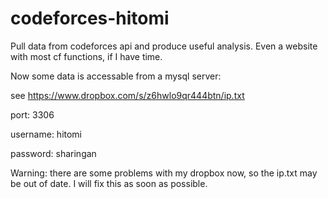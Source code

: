 codeforces-hitomi
=================

Pull data from codeforces api and produce useful analysis. Even a website with most cf functions, if I have time.

Now some data is accessable from a mysql server:

see https://www.dropbox.com/s/z6hwlo9qr444btn/ip.txt

port: 3306

username: hitomi

password: sharingan

Warning: there are some problems with my dropbox now, so the ip.txt may be out of date.
I will fix this as soon as possible.
